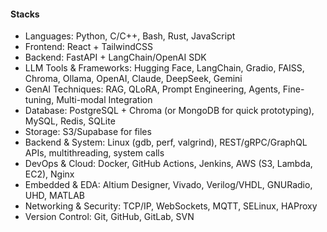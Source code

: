 <!-- <img src="https://user-images.githubusercontent.com/7886233/159105830-45f6da54-4603-4923-a533-9fd90aa35a3e.png" />
-->

#### Stacks

-  Languages: Python, C/C++, Bash, Rust, JavaScript
-  Frontend: React + TailwindCSS
-  Backend: FastAPI + LangChain/OpenAI SDK
-  LLM Tools & Frameworks: Hugging Face, LangChain, Gradio, FAISS, Chroma, Ollama, OpenAI, Claude, DeepSeek, Gemini
-  GenAI Techniques: RAG, QLoRA, Prompt Engineering, Agents, Fine-tuning, Multi-modal Integration
-  Database: PostgreSQL + Chroma (or MongoDB for quick prototyping), MySQL, Redis, SQLite
-  Storage: S3/Supabase for files
-  Backend & System: Linux (gdb, perf, valgrind), REST/gRPC/GraphQL APIs, multithreading, system calls
-  DevOps & Cloud: Docker, GitHub Actions, Jenkins, AWS (S3, Lambda, EC2), Nginx
-  Embedded & EDA: Altium Designer, Vivado, Verilog/VHDL, GNURadio, UHD, MATLAB
-  Networking & Security: TCP/IP, WebSockets, MQTT, SELinux, HAProxy
-  Version Control: Git, GitHub, GitLab, SVN

<!-- 

  [![Top Langs](https://github-readme-stats.vercel.app/api/top-langs/?username=anselal)](https://github.com/anuraghazra/github-readme-stats)


 
<a href="https://www.javascript.com/" target="_blank"><img src="https://user-images.githubusercontent.com/7886233/162657213-0c44307c-d4df-4220-9d3c-46e00380c451.png" width="60" height="60"/></a>
<a href="https://reactjs.org/" target="_blank"><img src="https://user-images.githubusercontent.com/7886233/162658828-2571ac65-4429-4c02-8c56-72988c50f8c9.png"  width="60" height="60"/></a>
<a href="https://nodejs.dev/learn" target="_blank"><img src="https://user-images.githubusercontent.com/7886233/162661655-a2593f8a-b295-4379-a39c-7ad864f0fd5d.png" height="60"/></a>
<a href="https://expressjs.com/" target="_blank"><img src="https://user-images.githubusercontent.com/7886233/162661362-fd09b820-a471-4a20-826d-82da615a3cd2.png"   width="55" height="55"/></a>
<a href="https://jestjs.io/" target="_blank"><img src="https://user-images.githubusercontent.com/7886233/159105887-865cf05f-b81d-427e-93e6-98946b51d71b.png" height="60"/></a>
<a href="https://www.cypress.io/" target="_blank"><img src="https://user-images.githubusercontent.com/7886233/162652689-50527027-d319-43f4-8934-713c103b6a4d.png" width="60" height="60"/></a>
<a href="https://knexjs.org/" target="_blank"><img src="https://user-images.githubusercontent.com/7886233/159105854-d28004c8-36ea-4ba4-b88e-e40e2d5ea3f3.png" width="60" height="60"/></a>
<a href="https://www.sqlite.org/index.html" target="_blank"><img src="https://user-images.githubusercontent.com/7886233/159105858-1adcba28-57dd-4946-bccf-f0b0ea0aed2c.png"  width="60" height="60"></a>
<a href="https://www.postgresql.org/" target="_blank"><img src="https://user-images.githubusercontent.com/7886233/162654231-c83b81ee-9a52-4386-91ef-8e09e15d9690.png"  width="60" height="60"/></a>
<a href="https://university.mongodb.com/" target="_blank"><img src="https://user-images.githubusercontent.com/7886233/159105868-d5e54363-3aa5-4831-991b-bbba470a7b52.png" height="60"/></a>
<a href="https://happycoding.io/tutorials/p5js/web-dev" target="_blank"><img src="https://user-images.githubusercontent.com/7886233/175383757-561037db-587e-4a13-af1e-2966c585bd76.png" height="60"/></a>
<a href="https://www.gatsbyjs.com/docs" target="_blank"><img src="https://user-images.githubusercontent.com/7886233/159105898-f14f4f87-66e3-4753-8526-ca1980dcc468.png" width="55" height="55"/></a>
<a href="https://graphql.org/learn/" target="_blank"><img src="https://user-images.githubusercontent.com/7886233/159105906-217e0cb4-1190-45ad-985e-ca2af4a9fd9d.png" height="55"/></a>
<a href="https://www.zhihu.com/question/499696887" target="_blank"><img src="https://user-images.githubusercontent.com/7886233/163421125-5c4aaa49-ee67-4a49-b347-52366f82f16a.png" width="60" height="60"/></a>
<a href="https://docs.python.org/3.9/tutorial/index.html" target="_blank"><img src="https://user-images.githubusercontent.com/7886233/162653422-14f1dbea-ef4e-4176-b70f-d560a004aa42.png" width="60" height="60"/></a>
<a href="https://go.dev/doc/tutorial/getting-started" target="_blank"><img src="https://user-images.githubusercontent.com/7886233/164745510-77b197bd-0920-4844-b2af-93db6850351a.png" height="60"/></a>
<a href="https://vino.dev/blog/node-to-rust-day-1-rustup/" target="_blank"><img src="https://user-images.githubusercontent.com/7886233/162636498-33e1329c-70f1-4ba5-a721-c511181cd204.png" height="60"/></a>
<a href="https://solana.com/developers" target="_blank"><img src="https://user-images.githubusercontent.com/7886233/163418021-7e9d5163-7a05-42af-8703-512b175e2491.png" height="60"/></a>
<a href="https://www.tutorialspoint.com/webassembly/index.htm" target="_blank"><img src="https://user-images.githubusercontent.com/7886233/162636813-1e0bc7e2-2e26-4bc3-88bc-f6610794e994.png" height="60"/></a>
<a href="https://www.geeksforgeeks.org/c-plus-plus/" target="_blank"><img src="https://user-images.githubusercontent.com/7886233/163406816-9e208b46-43d5-4f75-aea6-ddf22e995956.jpeg" width="55" height="55"/></a>
<a href="https://www.gnuradio.org" target="_blank"><img src="https://user-images.githubusercontent.com/7886233/162651954-ad60075d-5fb2-4ce4-aec6-1d3c739ebc34.png" width="60" height="60"/></a>
<a href="https://kb.ettus.com/RFNoC_(UHD_3.0)" target="_blank"><img src="https://user-images.githubusercontent.com/7886233/162652344-4e264365-8824-4ab0-9927-49de79bb9030.png" width="60" height="60"/></a>
<a href="https://digilent.com/reference/vivado/getting_started/start" target="_blank"><img src="https://user-images.githubusercontent.com/7886233/163452391-19d5d86e-b348-434c-86c5-a5de9cd6c418.png"  width="55" height="55"/></a>
<a href="https://github.com/rjgeng/Vitis-Tutorials" target="_blank"><img src="https://user-images.githubusercontent.com/7886233/162652951-b3f909b4-a79a-462e-8624-c996abb4edb3.png"  width="50" height="55"/></a>
<a href="https://circuitdigest.com/tutorial/getting-started-with-simulink-in-matlab" target="_blank"><img src="https://user-images.githubusercontent.com/7886233/163455880-359a7ee0-4d41-4dc3-9610-c263030b1237.png" width="55" height="55"/></a>
<a href="https://openairinterface.org/getting-started/" target="_blank"><img src="https://user-images.githubusercontent.com/7886233/163457599-db37635c-85fb-4d8a-81f8-7a71e2c0ce09.png" width="55" height="65"/></a>
<a href="https://www.liaoxuefeng.com/wiki/896043488029600" target="_blank"><img src="https://user-images.githubusercontent.com/7886233/159106028-e01de455-56aa-4e14-abf7-0db538dad915.png" height="60"/></a>

-->

<!-- 

<a href="https://docs.blender.org/api/current/info_quickstart.html" target="_blank"><img src="https://user-images.githubusercontent.com/7886233/167180032-92cda390-b344-490e-a260-8fc175ce21ad.png" height="60"/></a>
<a href="https://www.youtube.com/watch?v=yPWkPOfnGsw" target="_blank"><img src="https://user-images.githubusercontent.com/7886233/167035355-465121f2-e6f9-4452-9661-3e528c5fae7f.png" height="60"/></a>
<a href="https://www.youtube.com/watch?v=yPWkPOfnGsw" target="_blank"><img src="https://gist.github.com/rjgeng/2e4dc7300b4e92ba562cdcb8c2da2dcc?permalink_comment_id=4156825#gistcomment-4156825" height="60"/></a>

[https://www.digitalocean.com/community/tutorials/react-beautiful-uis-ant-design](https://www.digitalocean.com/community/tutorials/react-beautiful-uis-ant-design)


<a href="https://redux.js.org/" target="_blank"><img src="https://user-images.githubusercontent.com/7886233/159108315-34de1842-5281-4381-bbca-935546c9de48.png" width="60" height="60"/></a>
<a href="https://web3js.readthedocs.io/en/v1.2.11/" target="_blank"><img src="https://user-images.githubusercontent.com/7886233/163421125-5c4aaa49-ee67-4a49-b347-52366f82f16a.png" width="60" height="60"/></a>
<a href="https://www.w3schools.com/html/" target="_blank"><img src="https://user-images.githubusercontent.com/7886233/162655765-2ed11b14-6bdb-400b-aefc-cfb324730ba6.png" height="60"/>
<a href="https://www.w3schools.com/css/" target="_blank"><img src="https://user-images.githubusercontent.com/7886233/162655230-154a283a-813d-414d-8095-eaa50887fd03.png" height="60"/>
<a href="https://www.typescriptlang.org/" target="_blank"><img src="https://user-images.githubusercontent.com/7886233/159108792-a12ab940-dc4a-4643-9dc4-736619bd68a3.png" width="55" height="55"/></a>
<a href="https://www.typescriptlang.org/" target="_blank"><img src="https://user-images.githubusercontent.com/7886233/159108792-a12ab940-dc4a-4643-9dc4-736619bd68a3.png" width="55" height="55"/></a>

<a href="https://flask.palletsprojects.com/" target="_blank" rel="noreferrer"> <img src="https://www.vectorlogo.zone/logos/pocoo_flask/pocoo_flask-icon.svg" alt="flask" width="50" height="55"/> </a>
<a href="https://pandas.pydata.org/" target="_blank" rel="noreferrer"> <img src="https://raw.githubusercontent.com/devicons/devicon/2ae2a900d2f041da66e950e4d48052658d850630/icons/pandas/pandas-original.svg" alt="pandas" width="60" height="60"/> </a>
<a href="https://pytorch.org/" target="_blank" rel="noreferrer"> <img src="https://www.vectorlogo.zone/logos/pytorch/pytorch-icon.svg" alt="pytorch" width="60" height="60"/> </a>
<a href="https://scikit-learn.org/" target="_blank" rel="noreferrer"> <img src="https://upload.wikimedia.org/wikipedia/commons/0/05/Scikit_learn_logo_small.svg" alt="scikit_learn" width="60" height="60"/> </a>
<a href="https://seaborn.pydata.org/" target="_blank" rel="noreferrer"> <img src="https://seaborn.pydata.org/_images/logo-mark-lightbg.svg" alt="seaborn" width="60" height="60"/> </a>
<a href="https://www.tensorflow.org" target="_blank" rel="noreferrer"> <img src="https://www.vectorlogo.zone/logos/tensorflow/tensorflow-icon.svg" alt="tensorflow" width="60" height="60"/> </a>
<a href="https://cloud.google.com" target="_blank" rel="noreferrer"> <img src="https://www.vectorlogo.zone/logos/google_cloud/google_cloud-icon.svg" alt="gcp" width="60" height="60"/> </a>
<a href="https://www.nginx.com" target="_blank" rel="noreferrer"> <img src="https://raw.githubusercontent.com/devicons/devicon/master/icons/nginx/nginx-original.svg" alt="nginx" width="60" height="60"/> </a>
<a href="https://beautifuljekyll.com/" target="_blank"><img src="https://user-images.githubusercontent.com/7886233/159178273-15525249-0255-40fd-90d1-3ac6264701f2.png" width="55" height="55"/></a>
<a href="https://kafka.apache.org/" target="_blank" rel="noreferrer"> <img src="https://www.vectorlogo.zone/logos/apache_kafka/apache_kafka-icon.svg" alt="kafka" width="60" height="60"/> </a>
<a href="https://jwt.io/" target="_blank"><img src="https://user-images.githubusercontent.com/7886233/159105892-cd6b08a1-2b63-4f17-9e07-9debe005ac3a.png" height="60"/></a>
<a href="https://www.postman.com/" target="_blank"><img src="https://user-images.githubusercontent.com/7886233/159185250-65b3057e-2296-468f-a01d-f446068752eb.png" width="60" height="60"/></a>
<a href="https://heroku.com" target="_blank" rel="noreferrer"> <img src="https://www.vectorlogo.zone/logos/heroku/heroku-icon.svg" alt="heroku" width="55" height="55"/> </a>
<a href="https://www.linux.org/" target="_blank" rel="noreferrer"> <img src="https://user-images.githubusercontent.com/7886233/159177980-71eb16de-501b-4e5b-a09e-2e0de9082639.png" alt="linux" width="55" height="55"/> </a>
<a href="https://git-scm.com/" target="_blank"><img src="https://user-images.githubusercontent.com/7886233/159106028-e01de455-56aa-4e14-abf7-0db538dad915.png" height="60"/></a>
<a href="https://code.visualstudio.com/brand" target="_blank"><img src="https://user-images.githubusercontent.com/7886233/159105877-f44b6d41-f878-4bb2-beff-d566980bbeb0.png"  width="50" height="50"/></a>
<a href="https://www.docker.com/" target="_blank" rel="noreferrer"> <img src="https://raw.githubusercontent.com/devicons/devicon/master/icons/docker/docker-original-wordmark.svg" alt="docker" width="60" height="60"/></a>

-->
 
